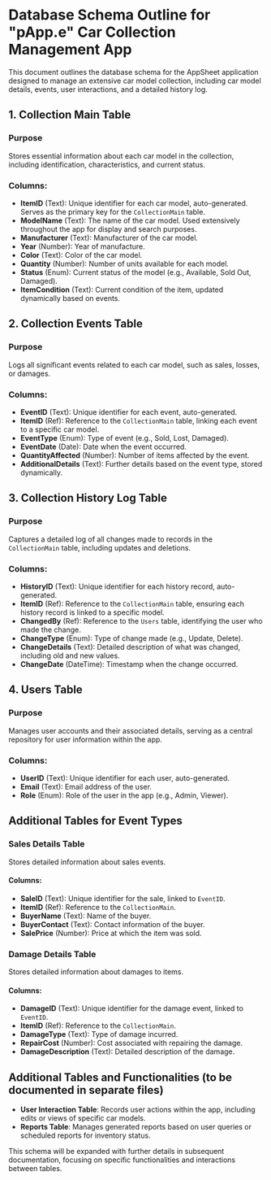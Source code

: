 # Database Schema Outline for "pApp.e" Car Collection Management App

This document outlines the database schema for the AppSheet application designed to manage an extensive car model collection, including car model details, events, user interactions, and a detailed history log.

## 1. Collection Main Table

### Purpose
Stores essential information about each car model in the collection, including identification, characteristics, and current status.

### Columns:
- **ItemID** (Text): Unique identifier for each car model, auto-generated. Serves as the primary key for the `CollectionMain` table.
- **ModelName** (Text): The name of the car model. Used extensively throughout the app for display and search purposes.
- **Manufacturer** (Text): Manufacturer of the car model.
- **Year** (Number): Year of manufacture.
- **Color** (Text): Color of the car model.
- **Quantity** (Number): Number of units available for each model.
- **Status** (Enum): Current status of the model (e.g., Available, Sold Out, Damaged).
- **ItemCondition** (Text): Current condition of the item, updated dynamically based on events.

## 2. Collection Events Table

### Purpose
Logs all significant events related to each car model, such as sales, losses, or damages.

### Columns:
- **EventID** (Text): Unique identifier for each event, auto-generated.
- **ItemID** (Ref): Reference to the `CollectionMain` table, linking each event to a specific car model.
- **EventType** (Enum): Type of event (e.g., Sold, Lost, Damaged).
- **EventDate** (Date): Date when the event occurred.
- **QuantityAffected** (Number): Number of items affected by the event.
- **AdditionalDetails** (Text): Further details based on the event type, stored dynamically.

## 3. Collection History Log Table

### Purpose
Captures a detailed log of all changes made to records in the `CollectionMain` table, including updates and deletions.

### Columns:
- **HistoryID** (Text): Unique identifier for each history record, auto-generated.
- **ItemID** (Ref): Reference to the `CollectionMain` table, ensuring each history record is linked to a specific model.
- **ChangedBy** (Ref): Reference to the `Users` table, identifying the user who made the change.
- **ChangeType** (Enum): Type of change made (e.g., Update, Delete).
- **ChangeDetails** (Text): Detailed description of what was changed, including old and new values.
- **ChangeDate** (DateTime): Timestamp when the change occurred.

## 4. Users Table

### Purpose
Manages user accounts and their associated details, serving as a central repository for user information within the app.

### Columns:
- **UserID** (Text): Unique identifier for each user, auto-generated.
- **Email** (Text): Email address of the user.
- **Role** (Enum): Role of the user in the app (e.g., Admin, Viewer).

## Additional Tables for Event Types

### Sales Details Table
Stores detailed information about sales events.

#### Columns:
- **SaleID** (Text): Unique identifier for the sale, linked to `EventID`.
- **ItemID** (Ref): Reference to the `CollectionMain`.
- **BuyerName** (Text): Name of the buyer.
- **BuyerContact** (Text): Contact information of the buyer.
- **SalePrice** (Number): Price at which the item was sold.

### Damage Details Table
Stores detailed information about damages to items.

#### Columns:
- **DamageID** (Text): Unique identifier for the damage event, linked to `EventID`.
- **ItemID** (Ref): Reference to the `CollectionMain`.
- **DamageType** (Text): Type of damage incurred.
- **RepairCost** (Number): Cost associated with repairing the damage.
- **DamageDescription** (Text): Detailed description of the damage.

## Additional Tables and Functionalities (to be documented in separate files)
- **User Interaction Table**: Records user actions within the app, including edits or views of specific car models.
- **Reports Table**: Manages generated reports based on user queries or scheduled reports for inventory status.

This schema will be expanded with further details in subsequent documentation, focusing on specific functionalities and interactions between tables.
